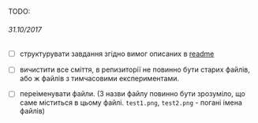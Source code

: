 
TODO: 
###### *31.10/2017*
- [ ] структурувати завдання згідно вимог описаних в [readme](https://github.com/WebDevCourse2017/HTML-Codding/blob/master/readme.md)

- [ ] вичистити все сміття, в репизиторії не повинно бути старих файлів, або ж файлів з тимчасовими експериментами.   
- [ ] переіменувати файли. (З назви файлу повинно бути зрозуміло, що саме міститься в цьому файлі. `test1.png`, `test2.png` - погані імена файлів)